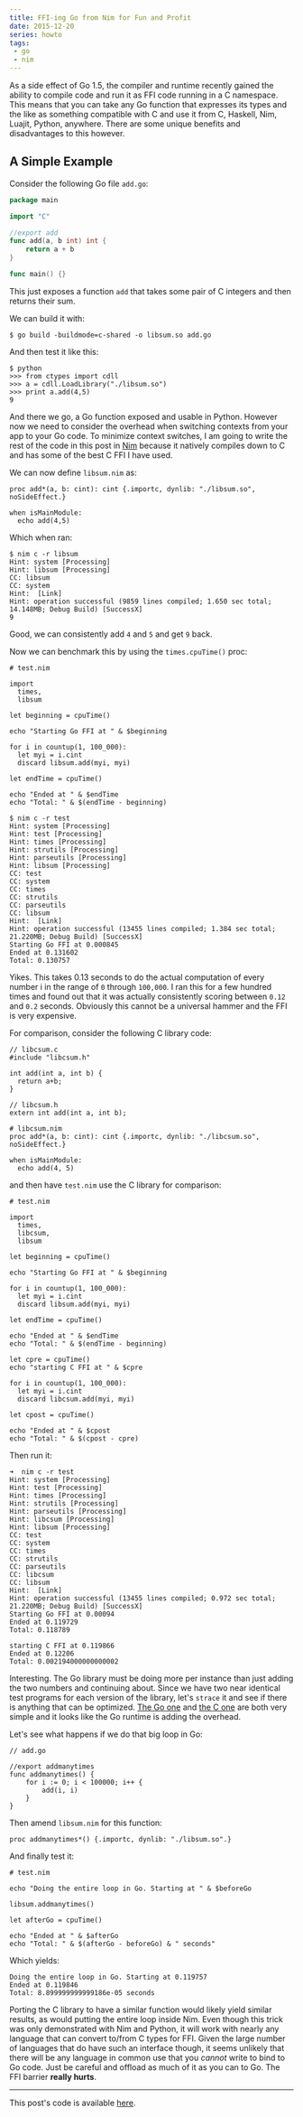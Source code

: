 ```yaml
---
title: FFI-ing Go from Nim for Fun and Profit
date: 2015-12-20
series: howto
tags:
 - go
 - nim
---
```


As a side effect of Go 1.5, the compiler and runtime recently gained the
ability to compile code and run it as FFI code running in a C namespace. This
means that you can take any Go function that expresses its types and the like
as something compatible with C and use it from C, Haskell, Nim, Luajit, Python,
anywhere. There are some unique benefits and disadvantages to this however.

A Simple Example
----------------

Consider the following Go file `add.go`:

```go
package main

import "C"

//export add
func add(a, b int) int {
    return a + b
}

func main() {}
```

This just exposes a function `add` that takes some pair of C integers and then
returns their sum.

We can build it with:

```
$ go build -buildmode=c-shared -o libsum.so add.go
```

And then test it like this:

```
$ python
>>> from ctypes import cdll
>>> a = cdll.LoadLibrary("./libsum.so")
>>> print a.add(4,5)
9
```

And there we go, a Go function exposed and usable in Python. However now we
need to consider the overhead when switching contexts from your app to your Go
code. To minimize context switches, I am going to write the rest of the code in
this post in [Nim](http://nim-lang.org) because it natively compiles down to
C and has some of the best C FFI I have used.

We can now define `libsum.nim` as:

```
proc add*(a, b: cint): cint {.importc, dynlib: "./libsum.so", noSideEffect.}

when isMainModule:
  echo add(4,5)
```

Which when ran:

```
$ nim c -r libsum
Hint: system [Processing]
Hint: libsum [Processing]
CC: libsum
CC: system
Hint:  [Link]
Hint: operation successful (9859 lines compiled; 1.650 sec total; 14.148MB; Debug Build) [SuccessX]
9
```

Good, we can consistently add `4` and `5` and get `9` back.

Now we can benchmark this by using the `times.cpuTime()` proc:

```
# test.nim

import
  times,
  libsum

let beginning = cpuTime()

echo "Starting Go FFI at " & $beginning

for i in countup(1, 100_000):
  let myi = i.cint
  discard libsum.add(myi, myi)

let endTime = cpuTime()

echo "Ended at " & $endTime
echo "Total: " & $(endTime - beginning)
```

```
$ nim c -r test
Hint: system [Processing]
Hint: test [Processing]
Hint: times [Processing]
Hint: strutils [Processing]
Hint: parseutils [Processing]
Hint: libsum [Processing]
CC: test
CC: system
CC: times
CC: strutils
CC: parseutils
CC: libsum
Hint:  [Link]
Hint: operation successful (13455 lines compiled; 1.384 sec total; 21.220MB; Debug Build) [SuccessX]
Starting Go FFI at 0.000845
Ended at 0.131602
Total: 0.130757
```

Yikes. This takes 0.13 seconds to do the actual computation of every number
i in the range of `0` through `100,000`. I ran this for a few hundred times and
found out that it was actually consistently scoring between `0.12` and `0.2`
seconds. Obviously this cannot be a universal hammer and the FFI is very
expensive.

For comparison, consider the following C library code:

```
// libcsum.c
#include "libcsum.h"

int add(int a, int b) {
  return a+b;
}
```

```
// libcsum.h
extern int add(int a, int b);
```

```
# libcsum.nim
proc add*(a, b: cint): cint {.importc, dynlib: "./libcsum.so", noSideEffect.}

when isMainModule:
  echo add(4, 5)
```

and then have `test.nim` use the C library for comparison:

```
# test.nim

import
  times,
  libcsum,
  libsum

let beginning = cpuTime()

echo "Starting Go FFI at " & $beginning

for i in countup(1, 100_000):
  let myi = i.cint
  discard libsum.add(myi, myi)

let endTime = cpuTime()

echo "Ended at " & $endTime
echo "Total: " & $(endTime - beginning)

let cpre = cpuTime()
echo "starting C FFI at " & $cpre

for i in countup(1, 100_000):
  let myi = i.cint
  discard libcsum.add(myi, myi)

let cpost = cpuTime()

echo "Ended at " & $cpost
echo "Total: " & $(cpost - cpre)
```

Then run it:

```
➜  nim c -r test
Hint: system [Processing]
Hint: test [Processing]
Hint: times [Processing]
Hint: strutils [Processing]
Hint: parseutils [Processing]
Hint: libcsum [Processing]
Hint: libsum [Processing]
CC: test
CC: system
CC: times
CC: strutils
CC: parseutils
CC: libcsum
CC: libsum
Hint:  [Link]
Hint: operation successful (13455 lines compiled; 0.972 sec total; 21.220MB; Debug Build) [SuccessX]
Starting Go FFI at 0.00094
Ended at 0.119729
Total: 0.118789

starting C FFI at 0.119866
Ended at 0.12206
Total: 0.002194000000000002
```

Interesting. The Go library must be doing more per instance than just adding
the two numbers and continuing about. Since we have two near identical test
programs for each version of the library, let's `strace` it and see if there is
anything that can be optimized. [The Go one](https://gist.github.com/Xe/e0cd06d1d93e3299102e)
and [the C one](https://gist.github.com/Xe/7641cdba5657a4e8435a) are both very simple
and it looks like the Go runtime is adding the overhead.

Let's see what happens if we do that big loop in Go:

```
// add.go

//export addmanytimes
func addmanytimes() {
    for i := 0; i < 100000; i++ {
        add(i, i)
    }
}
```

Then amend `libsum.nim` for this function:

```
proc addmanytimes*() {.importc, dynlib: "./libsum.so".}
```

And finally test it:

```
# test.nim

echo "Doing the entire loop in Go. Starting at " & $beforeGo

libsum.addmanytimes()

let afterGo = cpuTime()

echo "Ended at " & $afterGo
echo "Total: " & $(afterGo - beforeGo) & " seconds"
```

Which yields:

```
Doing the entire loop in Go. Starting at 0.119757
Ended at 0.119846
Total: 8.899999999999186e-05 seconds
```

Porting the C library to have a similar function would likely yield similar
results, as would putting the entire loop inside Nim. Even though this trick
was only demonstrated with Nim and Python, it will work with nearly any
language that can convert to/from C types for FFI. Given the large number of
languages that do have such an interface though, it seems unlikely that there
will be any language in common use that you *cannot* write to bind to Go code.
Just be careful and offload as much of it as you can to Go. The FFI barrier
**really hurts**.

---

This post's code is available [here](https://github.com/Xe/code/tree/master/experiments/go-nim).
